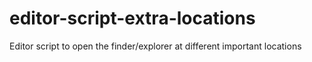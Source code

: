 # editor-script-extra-locations
Editor script to open the finder/explorer at different important locations
